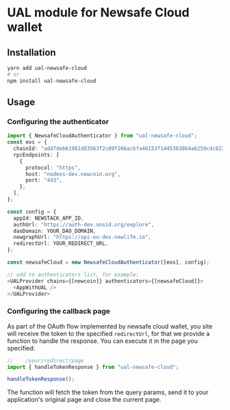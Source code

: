 # UAL module for Newsafe Cloud wallet

## Installation

```sh
yarn add ual-newsafe-cloud
# or
npm install ual-newsafe-cloud
```

## Usage

### Configuring the authenticator

```ts
import { NewsafeCloudAuthenticator } from "ual-newsafe-cloud";
const eos = {
  chainId: "add7deb61981d83563f2c09f266acbfa48153f14453639b4a6259c4c8225d0e7"
  rpcEndpoints: [
    {
      protocol: "https",
      host: "nodeos-dev.newcoin.org",
      port: "443",
    },
  ],
};

const config = {
  appId: NEWSTACK_APP_ID,
  authUrl: "https://auth-dev.unsid.org/explore",
  daoDomain: YOUR_DAO_DOMAIN,
  newgraphUrl: "https://api-eu-dev.newlife.io",
  redirectUrl: YOUR_REDIRECT_URL,
};

const newsafeCloud = new NewsafeCloudAuthenticator([eos], config);

// add to authenticators list, for example:
<UALProvider chains={[newcoin]} authenticators={[newsafeCloud]}>
  <AppWithUAL />
</UALProvider>

```

### Configuring the callback page

As part of the OAuth flow implemented by newsafe cloud wallet, you site will receive the
token to the specified `redirectUrl`, for that we provide a function to handle the response.
You can execute it in the page you specified:

```ts
//    /your/redirect/page
import { handleTokenResponse } from "ual-newsafe-cloud";

handleTokenResponse();
```

The function will fetch the token from the query params, send it to your application's original page and close the current page.
